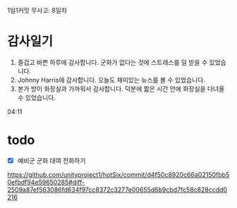 1일1커밋 무사고: 8일차

# 감사일기

1. 즐겁고 바쁜 하루에 감사합니다. 군화가 없다는 것에 스트레스를 덜 받을 수 있었습니다.
2. Johnny Harris에 감사합니다. 오늘도 재미있는 뉴스를 볼 수 있었습니다.
3. 본가 방이 화장실과 가까워서 감사합니다. 덕분에 짧은 시간 안에 화장실을 다녀올 수 있었습니다.

04:11

# todo

- [x] 예비군 군화 대여 전화하기

https://github.com/unityproject1/hotSix/commit/d4f50c8920c66a02150fbb50efbdf94e59650285#diff-2509a87ef563086fd634f97cc8372c3277e00655d6b9cbd7fc58c828ccdd0216
